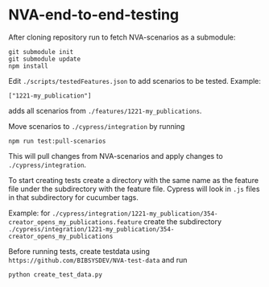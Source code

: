 # NVA-end-to-end-testing

After cloning repository run to fetch NVA-scenarios as a submodule:

    git submodule init
    git submodule update
    npm install

Edit `./scripts/testedFeatures.json` to add scenarios to be tested.
Example:

    ["1221-my_publication"]

adds all scenarios from `./features/1221-my_publications`.

Move scenarios to `./cypress/integration` by running

    npm run test:pull-scenarios

This will pull changes from NVA-scenarios and apply changes to `./cypress/integration`.

To start creating tests create a directory with the same name as the feature file under the subdirectory with the feature file. Cypress will look in `.js` files in that subdirectory for cucumber tags.

Example: for `./cypress/integration/1221-my_publication/354-creator_opens_my_publications.feature` create the subdirectory `./cypress/integration/1221-my_publication/354-creator_opens_my_publications`

Before running tests, create testdata using `https://github.com/BIBSYSDEV/NVA-test-data` and run 

    python create_test_data.py
